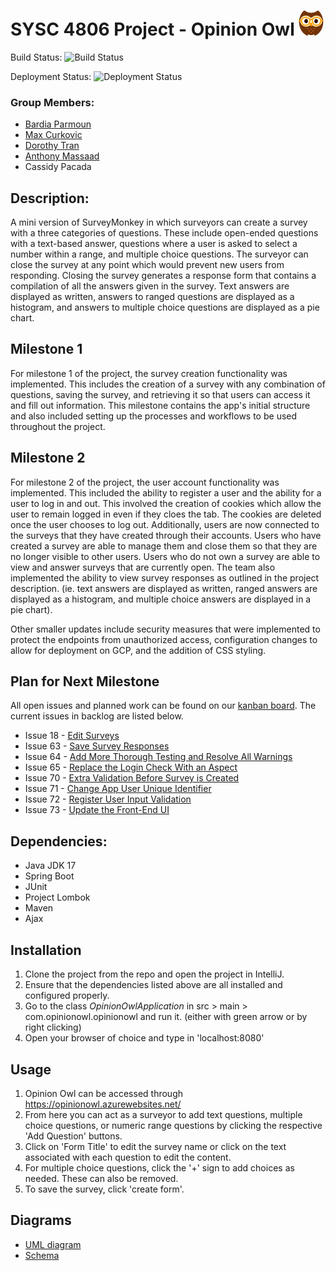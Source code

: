 # SYSC 4806 Project - Opinion Owl <img src="/images/owl.png" height="40px" width="auto">

Build Status: ![Build Status](https://github.com/bardia-p/OpinionOwl/actions/workflows/maven.yml/badge.svg)

Deployment Status: ![Deployment Status](https://github.com/bardia-p/OpinionOwl/actions/workflows/main_opinionowl.yml/badge.svg)

### Group Members:

- [Bardia Parmoun](https://github.com/bardia-p)
- [Max Curkovic](https://github.com/maxcurkovic)
- [Dorothy Tran](https://github.com/dorothytran)
- [Anthony Massaad](https://github.com/Anthony-Massaad)
- Cassidy Pacada

## Description:

A mini version of SurveyMonkey in which surveyors can create a survey with a three categories of questions. These include open-ended questions with a text-based answer,
questions where a user is asked to select a number within a range, and multiple choice questions. The surveyor can close the survey at any point which would prevent new users from responding.
Closing the survey generates a response form that contains a compilation of all the answers given in the survey. Text answers are displayed as written, answers to ranged questions are
displayed as a histogram, and answers to multiple choice questions are displayed as a pie chart.

## Milestone 1

For milestone 1 of the project, the survey creation functionality was implemented. This includes the creation of a survey with any combination of questions, saving the survey, and
retrieving it so that users can access it and fill out information. This milestone contains the app's initial structure and also included setting up the processes and
workflows to be used throughout the project.

## Milestone 2

For milestone 2 of the project, the user account functionality was implemented. This included the ability to register a user and the ability for a user to log in and out.
This involved the creation of cookies which allow the user to remain logged in even if they cloes the tab. The cookies are deleted once the user chooses to log out. Additionally,
users are now connected to the surveys that they have created through their accounts. Users who have created a survey are able to manage them and close them so that they are no
longer visible to other users. Users who do not own a survey are able to view and answer surveys that are currently open. The team also implemented the ability to view survey 
responses as outlined in the project description. (ie. text answers are displayed as written, ranged answers are displayed as a histogram, and multiple choice answers are displayed
in a pie chart). 

Other smaller updates include security measures that were implemented to protect the endpoints from unauthorized access, configuration changes to allow for deployment on GCP, and 
the addition of CSS styling.

## Plan for Next Milestone

All open issues and planned work can be found on our [kanban board](https://github.com/users/bardia-p/projects/2). The current issues in backlog are listed below.

* Issue 18 - [Edit Surveys](https://github.com/bardia-p/OpinionOwl/issues/18)
* Issue 63 - [Save Survey Responses](https://github.com/bardia-p/OpinionOwl/issues/63)
* Issue 64 - [Add More Thorough Testing and Resolve All Warnings](https://github.com/bardia-p/OpinionOwl/issues/64)
* Issue 65 - [Replace the Login Check With an Aspect](https://github.com/bardia-p/OpinionOwl/issues/65)
* Issue 70 - [Extra Validation Before Survey is Created](https://github.com/bardia-p/OpinionOwl/issues/70)
* Issue 71 - [Change App User Unique Identifier](https://github.com/bardia-p/OpinionOwl/issues/71)
* Issue 72 - [Register User Input Validation](https://github.com/bardia-p/OpinionOwl/issues/72)
* Issue 73 - [Update the Front-End UI](https://github.com/bardia-p/OpinionOwl/issues/73)
  
## Dependencies:

- Java JDK 17
- Spring Boot
- JUnit
- Project Lombok
- Maven
- Ajax

## Installation

1. Clone the project from the repo and open the project in IntelliJ.
2. Ensure that the dependencies listed above are all installed and configured properly.
3. Go to the class _OpinionOwlApplication_ in src > main > com.opinionowl.opinionowl and run it. (either with green arrow or by right clicking)
4. Open your browser of choice and type in 'localhost:8080'

## Usage

1. Opinion Owl can be accessed through https://opinionowl.azurewebsites.net/
2. From here you can act as a surveyor to add text questions, multiple choice questions, or numeric range questions by clicking the respective 'Add Question' buttons.
3. Click on 'Form Title' to edit the survey name or click on the text associated with each question to edit the content.
4. For multiple choice questions, click the '+' sign to add choices as needed. These can also be removed.
5. To save the survey, click 'create form'.

## Diagrams

- [UML diagram](diagrams/Milestone2_UML_Class_Diagram.png)
- [Schema](diagrams/Milestone2_ER_Diagam.png)
